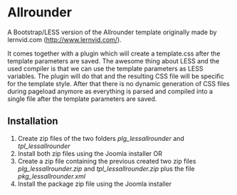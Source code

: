 Allrounder
==========

A Bootstrap/LESS version of the Allrounder template originally made by lernvid.com (http://www.lernvid.com/).

It comes together with a plugin which will create a template.css after the template parameters are saved. The awesome thing about LESS and the used compiler is that we can use the template parameters as LESS variables. The plugin will do that and the resulting CSS file will be specific for the template style. After that there is no dynamic generation of CSS files during pageload anymore as everything is parsed and compiled into a single file after the template parameters are saved.

Installation
------------

1. Create zip files of the two folders _plg_lessallrounder_ and _tpl_lessallrounder_
2. Install both zip files using the Joomla installer OR
3. Create a zip file containing the previous created two zip files _plg_lessallrounder.zip_ and _tpl_lessallrounder.zip_ plus the file _pkg_lessallrounder.xml_
4. Install the package zip file using the Joomla installer
